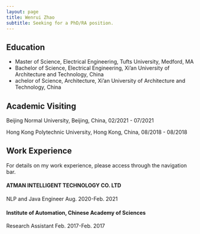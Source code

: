 ```yaml
---
layout: page
title: Wenrui Zhao
subtitle: Seeking for a PhD/RA position.
---
```


## Education

- Master of Science, Electrical Engineering, Tufts University, Medford, MA
- Bachelor of Science, Electrical Engineering, Xi’an University of Architecture and Technology, China
- achelor of Science, Architecture, Xi’an University of Architecture and Technology, China


## Academic Visiting

Beijing Normal University, Beijing, China, 02/2021 - 07/2021

Hong Kong Polytechnic University, Hong Kong, China, 08/2018 - 08/2018


## Work Experience

For details on my work experience, please access through the navigation bar.

#### ATMAN INTELLIGENT TECHNOLOGY CO. LTD
NLP and Java Engineer Aug. 2020-Feb. 2021

#### Institute of Automation, Chinese Academy of Sciences
Research Assistant Feb. 2017-Feb. 2017



